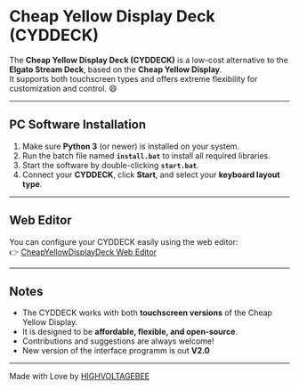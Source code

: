 # Cheap Yellow Display Deck (CYDDECK)

The **Cheap Yellow Display Deck (CYDDECK)** is a low-cost alternative to the **Elgato Stream Deck**, based on the **Cheap Yellow Display**.  
It supports both touchscreen types and offers extreme flexibility for customization and control. 😄

---

## PC Software Installation

1. Make sure **Python 3** (or newer) is installed on your system.  
2. Run the batch file named **`install.bat`** to install all required libraries.  
3. Start the software by double-clicking **`start.bat`**.  
4. Connect your **CYDDECK**, click **Start**, and select your **keyboard layout type**.

---

## Web Editor

You can configure your CYDDECK easily using the web editor:  
👉 [CheapYellowDisplayDeck Web Editor](https://highvoltagebee.github.io/CheapYellowDisplayDeck/)

---

##  Notes

- The CYDDECK works with both **touchscreen versions** of the Cheap Yellow Display.
- It is designed to be **affordable, flexible, and open-source**.
- Contributions and suggestions are always welcome! 
- New version of the interface programm is out **V2.0**

---

Made with Love by [HIGHVOLTAGEBEE](https://github.com/HighVoltageBee)

